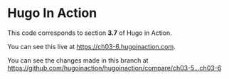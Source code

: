 Hugo In Action
===============

This code corresponds to section **3.7** of Hugo in Action.

You can see this live at https://ch03-6.hugoinaction.com.

You can see the changes made in this branch at https://github.com/hugoinaction/hugoinaction/compare/ch03-5...ch03-6

